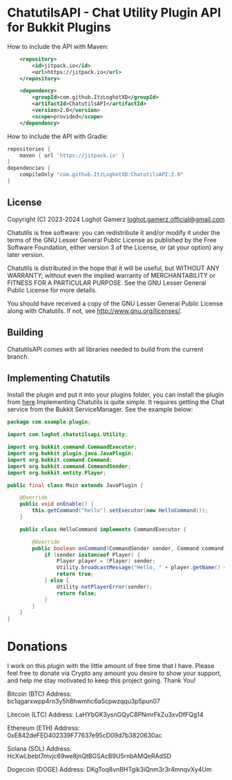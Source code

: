 # ChatutilsAPI - Chat Utility Plugin API for Bukkit Plugins

How to include the API with Maven: 
```xml
    <repository>
        <id>jitpack.io</id>
        <url>https://jitpack.io</url>
    </repository>
```
```xml
    <dependency>
        <groupId>com.github.ItzLoghotXD</groupId>
        <artifactId>ChatutilsAPI</artifactId>
        <version>2.0</version>
        <scope>provided</scope>
    </dependency>
```

How to include the API with Gradle:
```groovy
repositories {
    maven { url 'https://jitpack.io' }
}
dependencies {
    compileOnly "com.github.ItzLoghotXD:ChatutilsAPI:2.0"
}
```

## License
Copyright (C) 2023-2024 Loghot Gamerz <loghot.gamerz.official@gmail.com>

Chatutils is free software: you can redistribute it and/or modify
it under the terms of the GNU Lesser General Public License as published by
the Free Software Foundation, either version 3 of the License, or
(at your option) any later version.

Chatutils is distributed in the hope that it will be useful,
but WITHOUT ANY WARRANTY; without even the implied warranty of
MERCHANTABILITY or FITNESS FOR A PARTICULAR PURPOSE.  See the
GNU Lesser General Public License for more details.

You should have received a copy of the GNU Lesser General Public License
along with Chatutils.  If not, see <http://www.gnu.org/licenses/>.

## Building
ChatutilsAPI comes with all libraries needed to build from the current branch.

## Implementing Chatutils
Install the plugin and put it into your plugins folder, you can install the plugin from [here](https://github.com/ItzLoghotXD/ChatutilsAPI/releases/latest).Implementing Chatutils is quite simple. It requires getting the Chat service from the Bukkit ServiceManager. See the example below:

```java
package com.example.plugin;

import com.loghot.chatutilsapi.Utility;

import org.bukkit.command.CommandExecutor;
import org.bukkit.plugin.java.JavaPlugin;
import org.bukkit.command.Command;
import org.bukkit.command.CommandSender;
import org.bukkit.entity.Player;

public final class Main extends JavaPlugin {

    @Override
    public void onEnable() {
        this.getCommand("hello").setExecutor(new HelloCommand());
    }

    public class HelloCommand implements CommandExecutor {

        @Override
        public boolean onCommand(CommandSender sender, Command command, String label, String[] args) {
            if (sender instanceof Player) {
                Player player = (Player) sender;
                Utility.broadcastMessage("Hello, " + player.getName() + "!");
                return true;
            } else {
                Utility.notPlayerError(sender);
                return false;
            }
        }
    }
}
```

# Donations

I work on this plugin with the little amount of free time that I have. Please feel free to donate via Crypto any amount you desire to show your support, and help me stay motivated to keep this project going. Thank You!

Bitcoin (BTC) Address: bc1qgarxwpp4rn3y5h8hwmhc6a5cpwzqqu3p5pun07

Litecoin (LTC) Address: LaHYbGK3ysnGQyC8PNmrFkZu3xvDfFQg14

Ethereum (ETH) Address: 0xE842deFED402339F77637e95cD09d7b3820630ac

Solana (SOL) Address: HcXwLbebt7mvjc69we8jnQtBGSAcB9U5rnbAMQeRAdSD

Dogecoin (DOGE) Address: DKgToq8vnBHTgik3iQnm3r3r4mnqvXy4Um
